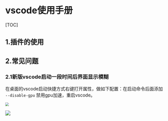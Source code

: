 # vscode使用手册

[TOC]



## 1.插件的使用

## 2.常见问题

### 2.1新版vscode启动一段时间后界面显示模糊

在桌面的vscode启动快捷方式右键打开属性，做如下配置：在启动命令后面添加  `--disable-gpu`  禁用gpu加速，重启vscode。

<img src="https://github.com/Youngygl/studyNotes/blob/master/%E5%B7%A5%E5%85%B7%E6%93%8D%E4%BD%9C/resources/img/200608001.png" style="zoom: 67%;" />

![](https://github.com/Youngygl/studyNotes/raw/master/%E5%B7%A5%E5%85%B7%E6%93%8D%E4%BD%9C/resources/img/200608001.png)
